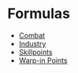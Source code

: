 # Formulas

* [Combat](combat.md)
* [Industry](industry.md)
* [Skillpoints](skillpoints.md)
* [Warp-in Points](warpinpoints.md)